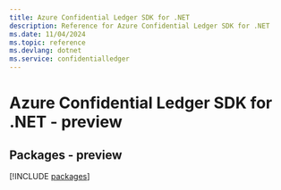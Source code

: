 ```yaml
---
title: Azure Confidential Ledger SDK for .NET
description: Reference for Azure Confidential Ledger SDK for .NET
ms.date: 11/04/2024
ms.topic: reference
ms.devlang: dotnet
ms.service: confidentialledger
---
```

# Azure Confidential Ledger SDK for .NET - preview
## Packages - preview
[!INCLUDE [packages](confidential-ledger-index.md)]